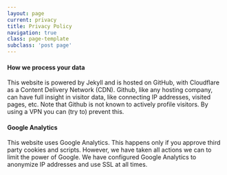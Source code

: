 ```yaml
---
layout: page
current: privacy
title: Privacy Policy
navigation: true
class: page-template
subclass: 'post page'
---
```


#### How we process your data

This website is powered by Jekyll and is hosted on GitHub, with Cloudflare as a
Content Delivery Network (CDN). Github, like any hosting company, can have full
insight in visitor data, like connecting IP addresses, visited pages, etc. Note
that Github is not known to actively profile visitors. By using a VPN you can
(try to) prevent this.

#### Google Analytics

This website uses Google Analytics. This happens only if you approve third party
cookies and scripts. However, we have taken all actions we can to limit the
power of Google. We have configured Google Analytics to anonymize IP addresses
and use SSL at all times.

